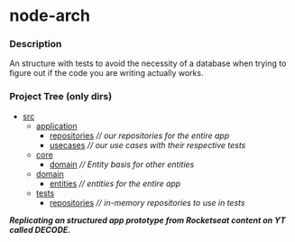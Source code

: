 # node-arch

### Description

An structure with tests to avoid the necessity of a database when trying to figure out if the code you are writing actually works.

### Project Tree (only dirs)

* [src](./src)
  * [application](./src/application)
    * [repositories](./src/application/repositories)
    *// our repositories for the entire app*
    * [usecases](./src/application/usecases)
    *// our use cases with their respective tests*
  * [core](./src/core)
    * [domain](./src/core/domain)
    *// Entity basis for other entities*
  * [domain](./src/domain)
    * [entities](./src/domain/entities)
    *// entities for the entire app*
  * [tests](./src/tests)
    * [repositories](./src/tests/repositories)
    *// in-memory repositories to use in tests*

***Replicating an structured app prototype from Rocketseat content on YT called DECODE.***